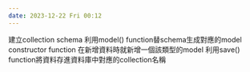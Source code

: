 ```yaml
---
date: 2023-12-22 Fri 00:12
---
```



建立collection schema
利用model() function替schema生成對應的model constructor function
在新增資料時就新增一個該類型的model
利用save() function將資料存進資料庫中對應的collection名稱

